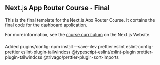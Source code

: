 ## Next.js App Router Course - Final

This is the final template for the Next.js App Router Course. It contains the final code for the dashboard application.

For more information, see the [course curriculum](https://nextjs.org/learn) on the Next.js Website.

###

Added plugins/config:
npm install --save-dev prettier eslint eslint-config-prettier eslint-plugin-tailwindcss @typescript-eslint/eslint-plugin prettier-plugin-tailwindcss @trivago/prettier-plugin-sort-imports
